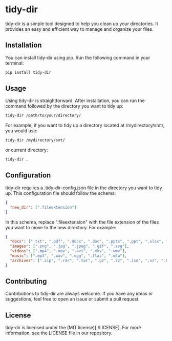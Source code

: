 # tidy-dir

tidy-dir is a simple tool designed to help you clean up your directories. It provides an easy and efficient way to manage and organize your files.

## Installation

You can install tidy-dir using pip. Run the following command in your terminal:

```bash
pip install tidy-dir
```

## Usage

Using tidy-dir is straightforward. After installation, you can run the command followed by the directory you want to tidy up:

```bash
tidy-dir /path/to/your/directory/
```

For example, if you want to tidy up a directory located at /mydirectory/smt/, you would use:

```bash
tidy-dir /mydirectory/smt/
```
or current directory:
```bash
tidy-dir .
```

## Configuration

tidy-dir requires a .tidy-dir-config.json file in the directory you want to tidy up. This configuration file should follow the schema:

```json
{
  "new_dir": [".fileextension"]
}
```
In this schema, replace ".fileextension" with the file extension of the files you want to move to the new directory.
For example:
```json
{
  "docs": [".txt", ".pdf", ".docx", ".doc", ".pptx", ".ppt", ".xlsx", ".xls"],
  "images": [".png", ".jpg", ".jpeg", ".gif", ".svg"],
  "videos": [".mp4", ".mov", ".avi", ".mkv", ".wmv"],
  "music": [".mp3", ".wav", ".ogg", ".flac", ".m4a"],
  "archives": [".zip", ".rar", ".tar", ".gz", ".7z", ".iso", ".xz", ".bz2"],
}
```



## Contributing

Contributions to tidy-dir are always welcome. If you have any ideas or suggestions, feel free to open an issue or submit a pull request.

## License

tidy-dir is licensed under the (MIT license)[./LICENSE]. For more information, see the LICENSE file in our repository.